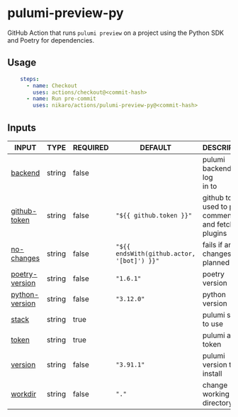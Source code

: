 # pulumi-preview-py

GitHub Action that runs `pulumi preview` on a project using the Python SDK and Poetry for dependencies.

## Usage

```yaml
    steps:
      - name: Checkout
        uses: actions/checkout@<commit-hash>
      - name: Run pre-commit
        uses: nikaro/actions/pulumi-preview-py@<commit-hash>
```

## Inputs

<!-- AUTO-DOC-INPUT:START - Do not remove or modify this section -->

|                                   INPUT                                    |  TYPE  | REQUIRED |                  DEFAULT                   |                        DESCRIPTION                        |
|----------------------------------------------------------------------------|--------|----------|--------------------------------------------|-----------------------------------------------------------|
|           <a name="input_backend"></a>[backend](#input_backend)            | string |  false   |                                            |           pulumi backend url to log <br>in to             |
|    <a name="input_github-token"></a>[github-token](#input_github-token)    | string |  false   |          `"${{ github.token }}"`           | github token used to post <br>comments and fetch plugins  |
|       <a name="input_no-changes"></a>[no-changes](#input_no-changes)       | string |  false   | `"${{ endsWith(github.actor, '[bot]') }}"` |           fails if any changes is <br>planned             |
| <a name="input_poetry-version"></a>[poetry-version](#input_poetry-version) | string |  false   |                 `"1.6.1"`                  |                      poetry version                       |
| <a name="input_python-version"></a>[python-version](#input_python-version) | string |  false   |                 `"3.12.0"`                 |                      python version                       |
|              <a name="input_stack"></a>[stack](#input_stack)               | string |   true   |                                            |                    pulumi stack to use                    |
|              <a name="input_token"></a>[token](#input_token)               | string |   true   |                                            |                    pulumi access token                    |
|           <a name="input_version"></a>[version](#input_version)            | string |  false   |                 `"3.91.1"`                 |                 pulumi version to install                 |
|           <a name="input_workdir"></a>[workdir](#input_workdir)            | string |  false   |                   `"."`                    |                 change working directory                  |

<!-- AUTO-DOC-INPUT:END -->
